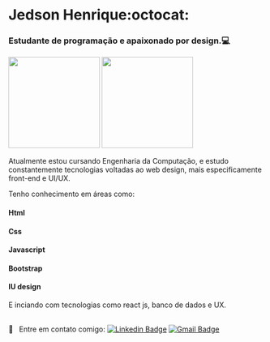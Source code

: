 # Jedson Henrique:octocat:

### Estudante de programação e apaixonado por design.:computer:

<img height="180em" src="https://github-readme-stats-eight-theta.vercel.app/api?username=henryke10x10&show_icons=true&theme=dracula&include_all_commits=true&count_private=true"/>    <img height="180em" src="https://github-readme-stats-eight-theta.vercel.app/api/top-langs/?username=henryke10x10&layout=compact&langs_count=8&theme=dracula"/>


Atualmente estou cursando Engenharia da Computação, e estudo constantemente tecnologias voltadas ao web design, mais especificamente front-end e UI/UX.

Tenho conhecimento em áreas como:
#### Html
#### Css
#### Javascript
#### Bootstrap
#### IU design

E inciando com tecnologias como react js, banco de dados e UX.

<br/> :email: &nbsp; Entre em contato comigo: [![Linkedin Badge](https://img.shields.io/badge/-JedsonBarros-blue?style=flat-square&logo=Linkedin&logoColor=white&link=https://www.linkedin.com/in/jedson-barros-051776207/)](https://www.linkedin.com/in/jedson-barros-051776207/)
[![Gmail Badge](https://img.shields.io/badge/-henryke1010@gmail.com-c14438?style=flat-square&logo=Gmail&logoColor=white&link=mailto:henryke1010@gmail.com)](mailto:henryke1010@gmail.com)

